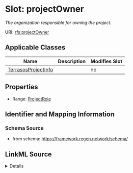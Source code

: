 

# Slot: projectOwner


_The organization responsible for owning the project._



URI: [rfs:projectOwner](https://framework.regen.network/schema/projectOwner)



<!-- no inheritance hierarchy -->





## Applicable Classes

| Name | Description | Modifies Slot |
| --- | --- | --- |
| [TerrasosProjectInfo](TerrasosProjectInfo.md) |  |  no  |







## Properties

* Range: [ProjectRole](ProjectRole.md)





## Identifier and Mapping Information







### Schema Source


* from schema: https://framework.regen.network/schema/




## LinkML Source

<details>
```yaml
name: projectOwner
description: The organization responsible for owning the project.
from_schema: https://framework.regen.network/schema/
rank: 1000
slot_uri: rfs:projectOwner
alias: projectOwner
domain_of:
- TerrasosProjectInfo
range: ProjectRole

```
</details>